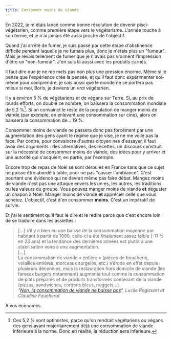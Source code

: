 ```yaml
---
title: Consommer moins de viande
---
```


En 2022, je m'étais lancé comme bonne résolution de devenir pisci-végétarien, comme première étape vers le végétarisme. L'année touche à son terme, et je n'ai jamais été aussi proche de l'objectif.

Quand j'ai arrêté de fumer, je suis passé par cette étape d'abstinence difficile pendant laquelle je ne fumais plus, donc je n'étais plus un "fumeur". Mais je rêvais tellement de fumer que je n'avais pas vraiment l'impression d'être un "non-fumeur". J'en suis là aussi avec les produits carnés.

Il faut dire que je ne me mets pas non plus une pression énorme. Même si je pense que l'expérience crée la pensée, et qu'il faut donc expérimenter soi-même pour comprendre, je sais aussi que le monde ne se portera pas mieux si moi, Boris, je deviens un _vrai_ végétarien.

Il y a environ 5 % de végétariens et de végans sur Terre. Si, au prix de lourds efforts, on double ce nombre, on baissera la consommation mondiale de 5,2 %[^optimiste]. Si on convainct le reste de la population de manger moins de viande (par exemple, en enlevant une consommation sur cinq), alors on baissera la consommation de… 19 %.

Consommer moins de viande ne passera donc pas forcément par une augmentation des gens ayant le régime que je vise, je ne me voile pas la face. Par contre, pour convaincre d'autres citoyen·nes d'essayer, il faut avoir des arguments : des alternatives, des recettes, un discours construit sur la nécessité de consommer moins de viande, des idées pour y arriver et une autorité qui s'acquiert, en partie, par l'exemple.

Encore trop de repas de Noël se sont déroulés en France sans que ce sujet ne puisse être abordé à table, pour ne pas "casser l'ambiance". C'est pourtant une évidence qui ne devrait même pas faire débat. Mangez moins de viande n'est pas une attaque envers les un·es, les autres, les traditions ou les valeurs du groupe. Vous pouvez manger moins de viande **et** déguster un chapon à Noël. Manger moins de viande **et** apprécier celle que vous achetez. L'objectif, c'est d'en consommer **moins**. C'est un impératif de survie.

Et j'ai le sentiment qu'il faut le dire et le redire parce que c'est encore loin de se traduire dans les assiettes :

> […] s’il y a bien eu une baisse de la consommation moyenne par habitant à partir de 1990, celle-ci a été finalement assez faible (-11 % en 23 ans) et la tendance des dernières années est plutôt à une stabilisation voire à une augmentation.  
> […].  
> La consommation de viande « entière » (pièces de boucherie, volailles entières, morceaux surgelés, etc.) s’érode en effet depuis plusieurs décennies, mais la restauration hors domicile de viande (les fameux burgers notamment) augmente tout comme la consommation de plats préparés et de produits transformés contenant de la viande (pizzas, sandwiches, cordons bleus, nuggets…).  
> <cite>"[Non, la consommation de viande ne baisse pas](https://www.i4ce.org/consommation-viande-climat/#:~:text=C'est%20un%20invariant%20de,la%20n%C3%A9cessit%C3%A9%20de%20cette%20baisse.)", Lucile Rogissart et Claudine Foucherot</cite>

À vos économes.

[^optimiste]: Ces 5,2 % sont optimistes, parce qu'on rendrait végétariens ou végans des gens ayant majoritairement déjà une consommation de viande inférieure à la norme. Donc en réalité, la réduction sera inférieure.
